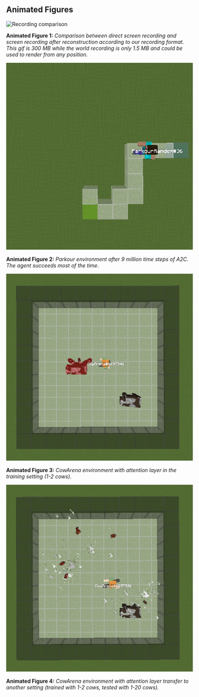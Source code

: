 ## Animated Figures

![Recording comparison](rec_comp.gif)

**Animated Figure 1:** *Comparison between direct screen recording and screen recording after reconstruction according to our recording format. This gif is 300 MB while the world recording is only 1.5 MB and could be used to render from any position.*

![Parkour Environment](random_parkour.gif)

**Animated Figure 2:** *Parkour environment after 9 million time steps of A2C. The agent succeeds most of the time.*

![CowArena Environment 1-2 cows](cow_att.gif)

**Animated Figure 3:** *CowArena environment with attention layer in the training setting (1-2 cows).*

![CowArena Environment transfer to 1-20 cows](cow_att_transfer.gif)

**Animated Figure 4:** *CowArena environment with attention layer transfer to another setting (trained with 1-2 cows, tested with 1-20 cows).*

